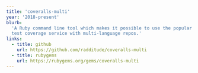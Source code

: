 ```yaml
---
title: 'coveralls-multi'
year: '2018-present'
blurb:
  'A Ruby command line tool which makes it possible to use the popular Coveralls
  test coverage service with multi-language repos.'
links:
  - title: github
    url: https://github.com/radditude/coveralls-multi
  - title: rubygems
    url: https://rubygems.org/gems/coveralls-multi
---
```

